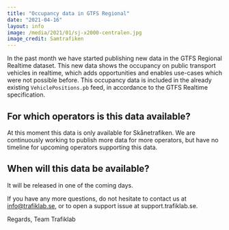 ```yaml
---
title: "Occupancy data in GTFS Regional"
date: "2021-04-16"
layout: info
image: /media/2021/01/sj-x2000-centralen.jpg
image_credit: Samtrafiken
---
```


In the past month we have started publishing new data in the GTFS Regional Realtime dataset. This new data shows the
occupancy on public transport vehicles in realtime, which adds opportunities and enables use-cases which were not
possible before. This occupancy data is included in the already existing `VehiclePositions.pb` feed, in accordance to
the GTFS Realtime specification.

## For which operators is this data available?

At this moment this data is only available for Skånetrafiken. We are continuously working to publish more data for more
operators, but have no timeline for upcoming operators supporting this data.

## When will this data be available?

It will be released in one of the coming days.

If you have any more questions, do not hesitate to contact us at info@trafiklab.se, or to open a support issue at
support.trafiklab.se.

Regards, Team Trafiklab
